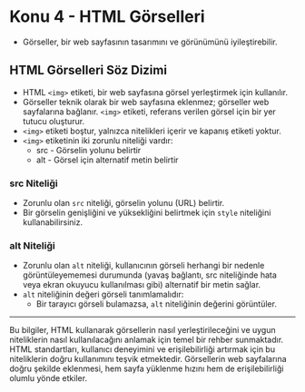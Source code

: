 # Konu 4 - **HTML Görselleri**

- Görseller, bir web sayfasının tasarımını ve görünümünü iyileştirebilir.

## **HTML Görselleri Söz Dizimi**

- HTML `<img>` etiketi, bir web sayfasına görsel yerleştirmek için kullanılır.
- Görseller teknik olarak bir web sayfasına eklenmez; görseller web sayfalarına bağlanır. `<img>` etiketi, referans verilen görsel için bir yer tutucu oluşturur.
- `<img>` etiketi boştur, yalnızca nitelikleri içerir ve kapanış etiketi yoktur.
- `<img>` etiketinin iki zorunlu niteliği vardır:
  - src - Görselin yolunu belirtir
  - alt - Görsel için alternatif metin belirtir

### src Niteliği

- Zorunlu olan `src` niteliği, görselin yolunu (URL) belirtir.
- Bir görselin genişliğini ve yüksekliğini belirtmek için `style` niteliğini kullanabilirsiniz.

### alt Niteliği

- Zorunlu olan `alt` niteliği, kullanıcının görseli herhangi bir nedenle görüntüleyememesi durumunda (yavaş bağlantı, src niteliğinde hata veya ekran okuyucu kullanılması gibi) alternatif bir metin sağlar.
- `alt` niteliğinin değeri görseli tanımlamalıdır:
  - Bir tarayıcı görseli bulamazsa, `alt` niteliğinin değerini görüntüler.

---

Bu bilgiler, HTML kullanarak görsellerin nasıl yerleştirileceğini ve uygun niteliklerin nasıl kullanılacağını anlamak için temel bir rehber sunmaktadır. HTML standartları, kullanıcı deneyimini ve erişilebilirliği artırmak için bu niteliklerin doğru kullanımını teşvik etmektedir. Görsellerin web sayfalarına doğru şekilde eklenmesi, hem sayfa yüklenme hızını hem de erişilebilirliği olumlu yönde etkiler.